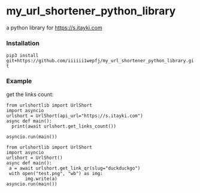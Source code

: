 # my_url_shortener_python_library
a python library for https://s.itayki.com

### Installation
 ```pip3 install git+https://github.com/iiiiii1wepfj/my_url_shortener_python_library.git```

### Example
get the links count:
   ```
from urlshortlib import UrlShort
import asyncio
urlshort = UrlShort(api_url="https://s.itayki.com")
async def main():
     print(await urlshort.get_links_count())

asyncio.run(main())
   ```

   ```
from urlshortlib import UrlShort
import asyncio
urlshort = UrlShort()
async def main():
    a = await urlshort.get_link_qr(slug="duckduckgo")
    with open("test.png", "wb") as img:
          img.write(a)
asyncio.run(main())
   ```
